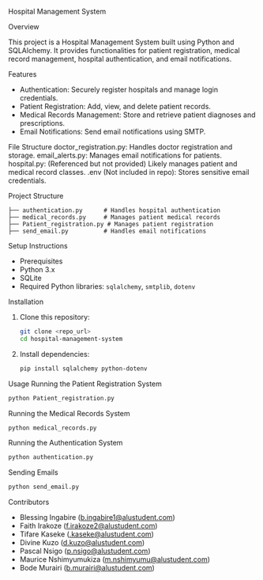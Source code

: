  Hospital Management System

Overview

This project is a Hospital Management System built using Python and SQLAlchemy. It provides functionalities for patient registration, medical record management, hospital authentication, and email notifications.

Features
- Authentication: Securely register hospitals and manage login credentials.
- Patient Registration: Add, view, and delete patient records.
- Medical Records Management: Store and retrieve patient diagnoses and prescriptions.
- Email Notifications: Send email notifications using SMTP.

File Structure
doctor_registration.py: Handles doctor registration and storage.
email_alerts.py: Manages email notifications for patients.
hospital.py: (Referenced but not provided) Likely manages patient and medical record classes.
.env (Not included in repo): Stores sensitive email credentials.

 Project Structure
```
├── authentication.py      # Handles hospital authentication
├── medical_records.py     # Manages patient medical records
├── Patient_registration.py # Manages patient registration
├── send_email.py          # Handles email notifications
```

Setup Instructions
- Prerequisites
- Python 3.x
- SQLite
- Required Python libraries: `sqlalchemy`, `smtplib`, `dotenv`

Installation
1. Clone this repository:
   ```sh
   git clone <repo_url>
   cd hospital-management-system
   ```
2. Install dependencies:
   ```sh
   pip install sqlalchemy python-dotenv
   ```

Usage
 Running the Patient Registration System
```sh
python Patient_registration.py
```
 Running the Medical Records System
```sh
python medical_records.py
```
Running the Authentication System
```sh
python authentication.py
```
 Sending Emails
```sh
python send_email.py
```
Contributors
- Blessing Ingabire  (b.ingabire1@alustudent.com)
- Faith Irakoze  (f.irakoze2@alustudent.com)
- Tifare Kaseke (.kaseke@alustudent.com)
- Divine Kuzo (d.kuzo@alustudent.com)
- Pascal Nsigo (p.nsigo@alustudent.com)
- Maurice Nshimyumukiza (m.nshimyumu@alustudent.com)
- Bode Murairi (b.murairi@alustudent.com)




